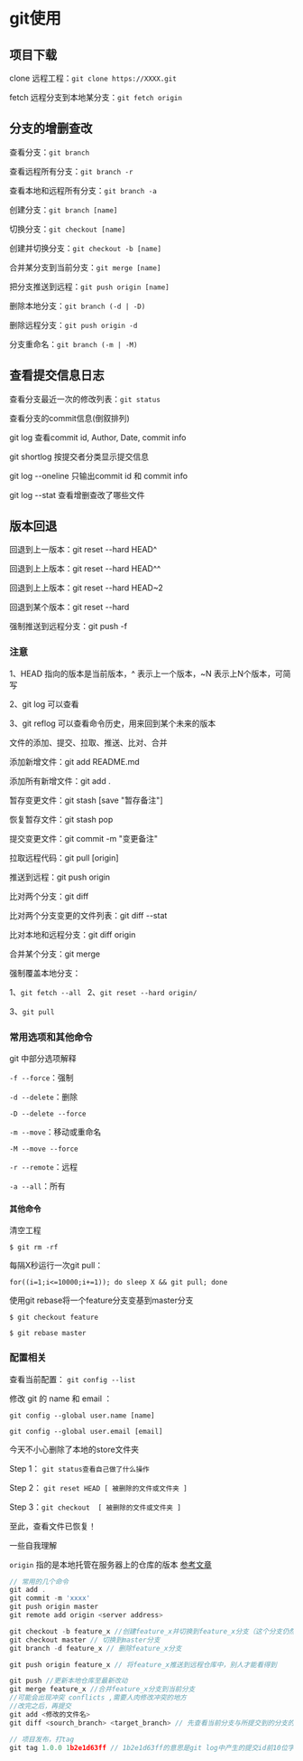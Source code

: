 # git使用

## 项目下载

clone 远程工程：`git clone https://XXXX.git`

fetch 远程分支到本地某分支：`git fetch origin`

## 分支的增删查改

查看分支：`git branch`

查看远程所有分支：`git branch -r`

查看本地和远程所有分支：`git branch -a`

创建分支：`git branch [name]`

切换分支：`git checkout [name]`

创建并切换分支：`git checkout -b [name]`

合并某分支到当前分支：`git merge [name]`

把分支推送到远程：`git push origin [name]`

删除本地分支：`git branch (-d | -D)`

删除远程分支：`git push origin -d`

分支重命名：`git branch (-m | -M)`

## 查看提交信息日志

查看分支最近一次的修改列表：`git status`

查看分支的commit信息(倒叙排列)

git log 查看commit id, Author, Date, commit info

git shortlog 按提交者分类显示提交信息

git log --oneline 只输出commit id 和 commit info

git log --stat 查看增删查改了哪些文件

## 版本回退

回退到上一版本：git reset --hard HEAD^

回退到上上版本：git reset --hard HEAD^^

回退到上上版本：git reset --hard HEAD~2

回退到某个版本：git reset --hard

强制推送到远程分支：git push -f

### 注意

1、HEAD 指向的版本是当前版本，^ 表示上一个版本，~N 表示上N个版本，可简写 

2、git log 可以查看

3、git reflog 可以查看命令历史，用来回到某个未来的版本

文件的添加、提交、拉取、推送、比对、合并

添加新增文件：git add README.md

添加所有新增文件：git add .

暂存变更文件：git stash [save "暂存备注"]

恢复暂存文件：git stash pop

提交变更文件：git commit -m "变更备注"

拉取远程代码：git pull [origin]

推送到远程：git push origin

比对两个分支：git diff

比对两个分支变更的文件列表：git diff --stat

比对本地和远程分支：git diff origin

合并某个分支：git merge

强制覆盖本地分支：

1、`git fetch --all
`
2、`git reset --hard origin/`

3、`git pull`

### 常用选项和其他命令

git 中部分选项解释

`-f --force`：强制

`-d --delete`：删除

`-D --delete --force`

`-m --move`：移动或重命名

`-M --move --force`

`-r --remote`：远程

`-a --all`：所有

#### 其他命令

清空工程

`$ git rm -rf`

每隔X秒运行一次git pull：

`for((i=1;i<=10000;i+=1)); do sleep X && git pull; done`

使用git rebase将一个feature分支变基到master分支

`$ git checkout feature`

`$ git rebase master`

### 配置相关

查看当前配置： `git config --list`

修改 git 的 name 和 email ：

`git config --global user.name [name]`

`git config --global user.email [email]`

今天不小心删除了本地的store文件夹

Step 1： `git status查看自己做了什么操作`

Step 2： `git reset HEAD [ 被删除的文件或文件夹 ]`

Step 3：`git checkout  [ 被删除的文件或文件夹 ]`

至此，查看文件已恢复！

一些自我理解

`origin` 指的是本地托管在服务器上的仓库的版本 [参考文章](https://blog.csdn.net/u011478909/article/details/77683754)

```js
// 常用的几个命令
git add .
git commit -m 'xxxx'
git push origin master
git remote add origin <server address>

git checkout -b feature_x //创建feature_x并切换到feature_x分支（这个分支仍然是本地分支）
git checkout master // 切换到master分支
git branch -d feature_x // 删除feature_x分支

git push origin feature_x // 将feature_x推送到远程仓库中，别人才能看得到

git push //更新本地仓库至最新改动
git merge feature_x //合并feature_x分支到当前分支
//可能会出现冲突 conflicts ,需要人肉修改冲突的地方
//改完之后，再提交
git add <修改的文件名>
git diff <sourch_branch> <target_branch> // 先查看当前分支与所提交到的分支的差异

// 项目发布，打tag
git tag 1.0.0 1b2e1d63ff // 1b2e1d63ff的意思是git log中产生的提交id前10位字符，


```


